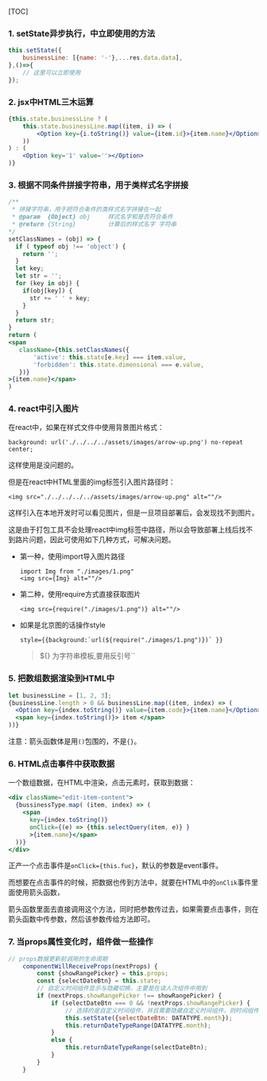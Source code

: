 [TOC]

### 1. setState异步执行，中立即使用的方法

```jsx
this.setState({
    businessLine: [{name: '-'},...res.data.data],
},()=>{
    // 这里可以立即使用
});
```

### 2. jsx中HTML三木运算

```jsx
{this.state.businessLine ? (
    this.state.businessLine.map((item, i) => (
        <Option key={i.toString()} value={item.id}>{item.name}</Option>
    ))
) : (
    <Option key='1' value=''></Option>
)}
```

### 3. 根据不同条件拼接字符串，用于类样式名字拼接

```jsx
/**
 * 拼接字符串，用于把符合条件的类样式名字拼接在一起
 * @param  {Object} obj     样式名字和是否符合条件
 * @return {String}         计算后的样式名字 字符串
*/
setClassNames = (obj) => {
  if ( typeof obj !== 'object') {
    return '';
  }
  let key;
  let str = '';
  for (key in obj) {
    if(obj[key]) {
      str += ' ' + key;
    }
  }
  return str;
}
return (
<span
   className={this.setClassNames({
       'active': this.state[e.key] === item.value,
       'forbidden': this.state.dimensional === e.value,
   })}
>{item.name}</span>
)
```

### 4. react中引入图片

在react中，如果在样式文件中使用背景图片格式：

```
background: url('./../../../assets/images/arrow-up.png') no-repeat center;
```

这样使用是没问题的。

但是在react中HTML里面的img标签引入图片路径时：

```
<img src="./../../../../assets/images/arrow-up.png" alt=""/>
```

这样引入在本地开发时可以看见图片，但是一旦项目部署后，会发现找不到图片。

这是由于打包工具不会处理react中img标签中路径，所以会导致部署上线后找不到路片问题，因此可使用如下几种方式，可解决问题。

- 第一种，使用import导入图片路径

  ```react
  import Img from "./images/1.png"
  <img src={Img} alt=""/>
  ```

- 第二种，使用require方式直接获取图片

  ```react
  <img src={require("./images/1.png")} alt=""/>
  ```

- 如果是北京图的话操作style

  ```react
  style={{background:`url(${require("./images/1.png")})` }}
  ```

  > ${} 为字符串模板,要用反引号``



### 5. 把数组数据渲染到HTML中

```jsx
let businessLine = [1, 2, 3];
{businessLine.length > 0 && businessLine.map((item, index) => (
  <Option key={index.toString()} value={item.code}>{item.name}</Option>
  <span key={index.toString()}> item </span>
))}
```

注意：箭头函数体是用`()`包围的，不是`{}`。

### 6. HTML点击事件中获取数据

一个数组数据，在HTML中渲染，点击元素时，获取到数据：

```jsx
<div className="edit-item-content">
  {bussinessType.map( (item, index) => (
    <span
      key={index.toString()}
      onClick={(e) => {this.selectQuery(item, e)} }
      >{item.name}</span>
  ))}
</div>
```

正产一个点击事件是`onClick={this.fuc}`，默认的参数是event事件。

而想要在点击事件的时候，把数据也传到方法中，就要在HTML中的`onClik`事件里面使用箭头函数，

箭头函数里面去直接调用这个方法，同时把参数传过去，如果需要点击事件，则在箭头函数中传参数，然后该参数传给方法即可。

### 7. 当props属性变化时，组件做一些操作

```jsx
// props数据更新前调用的生命周期
    componentWillReceiveProps(nextProps) {
        const {showRangePicker} = this.props;
        const {selectDateBtn} = this.state;
        // 自定义时间组件显示与隐藏切换，主要是在读人次组件中用到
        if (nextProps.showRangePicker !== showRangePicker) {
            if (selectDateBtn === 0 && !nextProps.showRangePicker) {
                // 选择的是自定义时间组件，并且需要隐藏自定义时间组件，则时间组件选择月组件
                this.setState({selectDateBtn: DATATYPE.month});
                this.returnDateTypeRange(DATATYPE.month);
            }
            else {
                this.returnDateTypeRange(selectDateBtn);
            }
        }
    }
```

